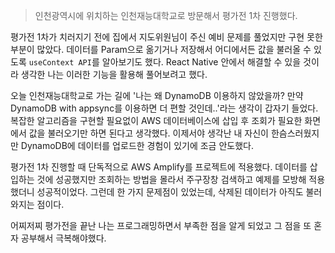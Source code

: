 > 인천광역시에 위치하는 인천재능대학교로 방문해서 평가전 1차 진행했다.

평가전 1차가 치러지기 전에 집에서 지도위원님이 주신 예비 문제를 풀었지만 구현 못한 부분이 많았다. 데이터를 Param으로 옮기거나 저장해서 어디에서든 값을 불러올 수 있도록 `useContext API`를 알아보기도 했다. React Native 안에서 해결할 수 있을 것이라 생각한 나는 이러한 기능을 활용해 풀어보려고 했다.

오늘 인천재능대학교로 가는 길에 '나는 왜 DynamoDB 이용하지 않았을까? 만약 DynamoDB with appsync를 이용하면 더 편할 것인데..'라는 생각이 갑자기 들었다. 복잡한 알고리즘을 구현할 필요없이 AWS 데이터베이스에 삽입 후 조회가 필요한 화면에서 값을 불러오기만 하면 된다고 생각했다.
이제서야 생각난 내 자신이 한슴스러웠지만 DynamoDB에 데이터를 업로드한 경험이 있기에 조금 안도했다.

평가전 1차 진행할 때 단독적으로 AWS Amplify를 프로젝트에 적용했다. 데이터를 삽입하는 것에 성공했지만 조회하는 방법을 몰라서 주구장창 검색하고 예제를 모방해 적용했더니 성공적이었다. 그런데 한 가지 문제점이 있었는데, 삭제된 데이터가 아직도 불러와지는 점이다.

어찌저찌 평가전을 끝난 나는 프로그래밍하면서 부족한 점을 알게 되었고 그 점을 또 혼자 공부해서 극복해야했다.